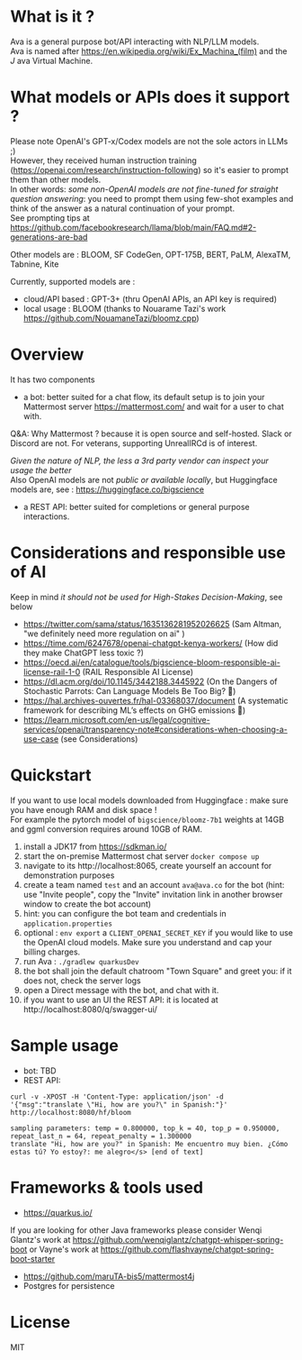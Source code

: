 # What is it ?

Ava is a general purpose bot/API interacting with NLP/LLM models.  
Ava is named after https://en.wikipedia.org/wiki/Ex_Machina_(film) and the _J_ ava Virtual Machine.

# What models or APIs does it support ?

Please note OpenAI's GPT-x/Codex models are not the sole actors in LLMs ;)  
However, they received human instruction training (https://openai.com/research/instruction-following) so it's easier to prompt them than other models.  
In other words: *some non-OpenAI models are not fine-tuned for straight question answering*: you need to prompt them using few-shot examples and think of the answer as a natural continuation of your prompt.    
See prompting tips at https://github.com/facebookresearch/llama/blob/main/FAQ.md#2-generations-are-bad

Other models are : BLOOM, SF CodeGen, OPT-175B, BERT, PaLM, AlexaTM, Tabnine, Kite

Currently, supported models are :

- cloud/API based : GPT-3+ (thru OpenAI APIs, an API key is required)
- local usage : BLOOM (thanks to Nouarame Tazi's work https://github.com/NouamaneTazi/bloomz.cpp)

# Overview

It has two components

- a bot: better suited for a chat flow, its default setup is to join your Mattermost server https://mattermost.com/ and wait for a user to chat with.

Q&A: Why Mattermost ? because it is open source and self-hosted. Slack or Discord are not. For veterans, supporting UnrealIRCd is of interest.

*Given the nature of NLP, the less a 3rd party vendor can inspect your usage the better*   
Also OpenAI models are not *public or available locally*, but Huggingface models are, see : https://huggingface.co/bigscience

- a REST API: better suited for completions or general purpose interactions. 

# Considerations and responsible use of AI

Keep in mind *it should not be used for High-Stakes Decision-Making*, see below

- https://twitter.com/sama/status/1635136281952026625 (Sam Altman, "we definitely need more regulation on ai" )
- https://time.com/6247678/openai-chatgpt-kenya-workers/ (How did they make ChatGPT less toxic ?)
- https://oecd.ai/en/catalogue/tools/bigscience-bloom-responsible-ai-license-rail-1-0 (RAIL Responsible AI License)
- https://dl.acm.org/doi/10.1145/3442188.3445922 (On the Dangers of Stochastic Parrots: Can Language Models Be Too Big? 🦜)
- https://hal.archives-ouvertes.fr/hal-03368037/document (A systematic framework for describing ML’s effects on GHG emissions 🌱)
- https://learn.microsoft.com/en-us/legal/cognitive-services/openai/transparency-note#considerations-when-choosing-a-use-case (see Considerations)

# Quickstart

If you want to use local models downloaded from Huggingface : make sure you have enough RAM and disk space !  
For example the pytorch model of `bigscience/bloomz-7b1` weights at 14GB and ggml conversion requires around 10GB of RAM.

1. install a JDK17 from https://sdkman.io/
2. start the on-premise Mattermost chat server `docker compose up`
3. navigate to its http://localhost:8065, create yourself an account for demonstration purposes
4. create a team named `test` and an account `ava@ava.co` for the bot (hint: use "Invite people", copy the "Invite" invitation link in another browser window to create the bot account)  
5. hint: you can configure the bot team and credentials in `application.properties`
6. optional : `env export` a `CLIENT_OPENAI_SECRET_KEY` if you would like to use the OpenAI cloud models. Make sure you understand and cap your billing charges.
7. run Ava : `./gradlew quarkusDev`
8. the bot shall join the default chatroom "Town Square" and greet you: if it does not, check the server logs
9. open a Direct message with the bot, and chat with it.
10. if you want to use an UI the REST API: it is located at http://localhost:8080/q/swagger-ui/


# Sample usage

- bot: TBD
- REST API:
```
curl -v -XPOST -H 'Content-Type: application/json' -d '{"msg":"translate \"Hi, how are you?\" in Spanish:"}' http://localhost:8080/hf/bloom
```
```
sampling parameters: temp = 0.800000, top_k = 40, top_p = 0.950000, repeat_last_n = 64, repeat_penalty = 1.300000  
translate "Hi, how are you?" in Spanish: Me encuentro muy bien. ¿Cómo estas tú? Yo estoy?: me alegro</s> [end of text]
```



# Frameworks & tools used

- https://quarkus.io/

If you are looking for other Java frameworks please consider Wenqi Glantz's work at https://github.com/wenqiglantz/chatgpt-whisper-spring-boot or Vayne's work at https://github.com/flashvayne/chatgpt-spring-boot-starter

- https://github.com/maruTA-bis5/mattermost4j
- Postgres for persistence

# License

MIT

